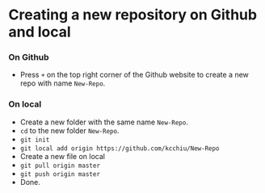 # Creating a new repository on Github and local
### On Github
- Press `+` on the top right corner of the Github website to create a new repo with name `New-Repo`.

### On local
- Create a new folder with the same name `New-Repo`.  
- `cd` to the new folder `New-Repo`.  
- `git init`  
- `git local add origin https://github.com/kcchiu/New-Repo`  
- Create a new file on local  
- `git pull origin master`  
- `git push origin master`  
- Done.  
